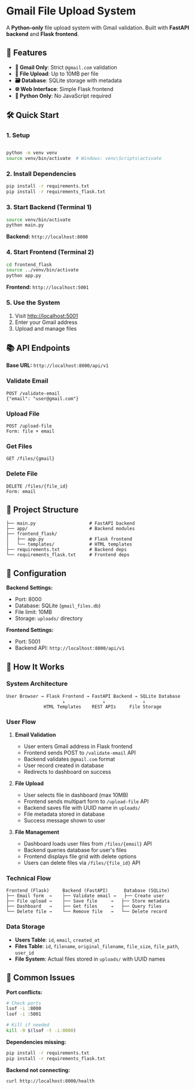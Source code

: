 # Gmail File Upload System

A **Python-only** file upload system with Gmail validation. Built with **FastAPI backend** and **Flask frontend**.

## 🚀 Features

- **📧 Gmail Only**: Strict `@gmail.com` validation
- **📁 File Upload**: Up to 10MB per file
- **🗃️ Database**: SQLite storage with metadata
- **🌐 Web Interface**: Simple Flask frontend
- **🐍 Python Only**: No JavaScript required

## 🛠️ Quick Start

### 1. Setup
```bash

python -m venv venv
source venv/bin/activate  # Windows: venv\Scripts\activate
```

### 2. Install Dependencies
```bash
pip install -r requirements.txt
pip install -r requirements_flask.txt
```

### 3. Start Backend (Terminal 1)
```bash
source venv/bin/activate
python main.py
```
**Backend:** `http://localhost:8000`

### 4. Start Frontend (Terminal 2)
```bash
cd frontend_flask
source ../venv/bin/activate
python app.py
```
**Frontend:** `http://localhost:5001`

### 5. Use the System
1. Visit [http://localhost:5001](http://localhost:5001)
2. Enter your Gmail address
3. Upload and manage files

## 📚 API Endpoints

**Base URL:** `http://localhost:8000/api/v1`

### Validate Email
```http
POST /validate-email
{"email": "user@gmail.com"}
```

### Upload File
```http
POST /upload-file
Form: file + email
```

### Get Files
```http
GET /files/{gmail}
```

### Delete File
```http
DELETE /files/{file_id}
Form: email
```

## 📁 Project Structure

```
├── main.py                    # FastAPI backend
├── app/                       # Backend modules
├── frontend_flask/
│   ├── app.py                 # Flask frontend
│   └── templates/             # HTML templates
├── requirements.txt           # Backend deps
└── requirements_flask.txt     # Frontend deps
```

## 🔧 Configuration

**Backend Settings:**
- Port: 8000
- Database: SQLite (`gmail_files.db`)
- File limit: 10MB
- Storage: `uploads/` directory

**Frontend Settings:**
- Port: 5001
- Backend API: `http://localhost:8000/api/v1`

## 🔄 How It Works

### System Architecture
```
User Browser → Flask Frontend → FastAPI Backend → SQLite Database
                     ↓              ↓              ↓
              HTML Templates    REST APIs     File Storage
```

### User Flow
1. **Email Validation**
   - User enters Gmail address in Flask frontend
   - Frontend sends POST to `/validate-email` API
   - Backend validates `@gmail.com` format
   - User record created in database
   - Redirects to dashboard on success

2. **File Upload**
   - User selects file in dashboard (max 10MB)
   - Frontend sends multipart form to `/upload-file` API
   - Backend saves file with UUID name in `uploads/`
   - File metadata stored in database
   - Success message shown to user

3. **File Management**
   - Dashboard loads user files from `/files/{email}` API
   - Backend queries database for user's files
   - Frontend displays file grid with delete options
   - Users can delete files via `/files/{file_id}` API

### Technical Flow
```
Frontend (Flask)     Backend (FastAPI)      Database (SQLite)
├── Email form  →    ├── Validate email →   ├── Create user
├── File upload →    ├── Save file     →   ├── Store metadata  
├── Dashboard   →    ├── Get files     →   ├── Query files
└── Delete file →    └── Remove file   →   └── Delete record
```

### Data Storage
- **Users Table**: `id`, `email`, `created_at`
- **Files Table**: `id`, `filename`, `original_filename`, `file_size`, `file_path`, `user_id`
- **File System**: Actual files stored in `uploads/` with UUID names

## 🐛 Common Issues

**Port conflicts:**
```bash
# Check ports
lsof -i :8000
lsof -i :5001

# Kill if needed
kill -9 $(lsof -t -i:8000)
```

**Dependencies missing:**
```bash
pip install -r requirements.txt
pip install -r requirements_flask.txt
```

**Backend not connecting:**
```bash
curl http://localhost:8000/health
```



